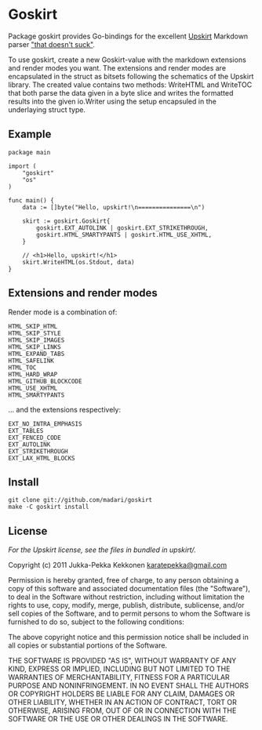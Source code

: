 Goskirt
=======

Package goskirt provides Go-bindings for the excellent
[Upskirt](https://github.com/tanoku/upskirt)
Markdown parser ["that doesn't suck"](https://github.com/tanoku/upskirt).

To use goskirt, create a new Goskirt-value with the markdown extensions and
render modes you want. The extensions and render modes are encapsulated in the
struct as bitsets following the schematics of the Upskirt library. The created
value contains two methods: WriteHTML and WriteTOC that both parse the data
given in a byte slice and writes the formatted results into the given io.Writer
using the setup encapsuled in the underlaying struct type.

Example
-------

	package main
	
	import (
		"goskirt"
		"os"
	)
	
	func main() {
		data := []byte("Hello, upskirt!\n===============\n")
	
		skirt := goskirt.Goskirt{
			goskirt.EXT_AUTOLINK | goskirt.EXT_STRIKETHROUGH,
			goskirt.HTML_SMARTYPANTS | goskirt.HTML_USE_XHTML,
		}
	
		// <h1>Hello, upskirt!</h1>
		skirt.WriteHTML(os.Stdout, data)
	}

Extensions and render modes
---------------------------

Render mode is a combination of:

	HTML_SKIP_HTML
	HTML_SKIP_STYLE
	HTML_SKIP_IMAGES
	HTML_SKIP_LINKS
	HTML_EXPAND_TABS
	HTML_SAFELINK
	HTML_TOC
	HTML_HARD_WRAP
	HTML_GITHUB_BLOCKCODE
	HTML_USE_XHTML
	HTML_SMARTYPANTS

... and the extensions respectively:

	EXT_NO_INTRA_EMPHASIS
	EXT_TABLES
	EXT_FENCED_CODE
	EXT_AUTOLINK
	EXT_STRIKETHROUGH
	EXT_LAX_HTML_BLOCKS

Install
-------

	git clone git://github.com/madari/goskirt
	make -C goskirt install

License
-------

*For the Upskirt license, see the files in bundled in upskirt/.*

Copyright (c) 2011 Jukka-Pekka Kekkonen <karatepekka@gmail.com>

Permission is hereby granted, free of charge, to any person obtaining
a copy of this software and associated documentation files (the
"Software"), to deal in the Software without restriction, including
without limitation the rights to use, copy, modify, merge, publish,
distribute, sublicense, and/or sell copies of the Software, and to
permit persons to whom the Software is furnished to do so, subject to
the following conditions:

The above copyright notice and this permission notice shall be
included in all copies or substantial portions of the Software.

THE SOFTWARE IS PROVIDED "AS IS", WITHOUT WARRANTY OF ANY KIND,
EXPRESS OR IMPLIED, INCLUDING BUT NOT LIMITED TO THE WARRANTIES OF
MERCHANTABILITY, FITNESS FOR A PARTICULAR PURPOSE AND
NONINFRINGEMENT. IN NO EVENT SHALL THE AUTHORS OR COPYRIGHT HOLDERS BE
LIABLE FOR ANY CLAIM, DAMAGES OR OTHER LIABILITY, WHETHER IN AN ACTION
OF CONTRACT, TORT OR OTHERWISE, ARISING FROM, OUT OF OR IN CONNECTION
WITH THE SOFTWARE OR THE USE OR OTHER DEALINGS IN THE SOFTWARE.
